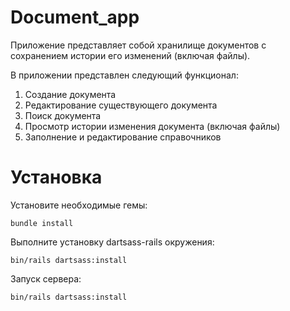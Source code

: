 # Document_app

Приложение представляет собой хранилище документов с сохранением истории его изменений (включая файлы).

В приложении представлен следующий функционал:
1. Создание документа
2. Редактирование существующего документа
3. Поиск документа
4. Просмотр истории изменения документа (включая файлы)
5. Заполнение и редактирование  справочников

# Установка

Установите необходимые гемы:

```
bundle install
```

Выполните установку dartsass-rails окружения:

```
bin/rails dartsass:install
```

Запуск сервера:

```
bin/rails dartsass:install
```
